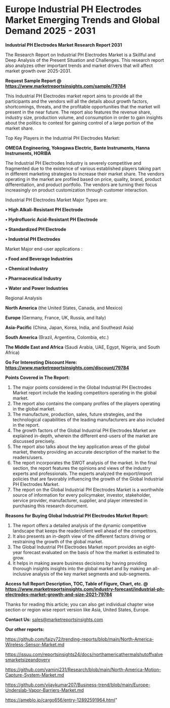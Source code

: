 # Europe Industrial PH Electrodes Market Emerging Trends and Global Demand 2025 - 2031

<strong>Industrial PH Electrodes Market Research Report 2031</strong>

The Research Report on Industrial PH Electrodes Market is a Skillful and Deep Analysis of the Present Situation and Challenges. This research report also analyzes other important trends and market drivers that will affect market growth over 2025-2031.

<strong>Request Sample Report @ <a href=https://www.marketreportsinsights.com/sample/79784>https://www.marketreportsinsights.com/sample/79784</a></strong>

This Industrial PH Electrodes market report aims to provide all the participants and the vendors will all the details about growth factors, shortcomings, threats, and the profitable opportunities that the market will present in the near future. The report also features the revenue share, industry size, production volume, and consumption in order to gain insights about the politics to contest for gaining control of a large portion of the market share.

Top Key Players in the Industrial PH Electrodes Market:

<strong>OMEGA Engineering, Yokogawa Electric, Bante Instruments, Hanna Instruments, HORIBA</strong>

The Industrial PH Electrodes Industry is severely competitive and fragmented due to the existence of various established players taking part in different marketing strategies to increase their market share. The vendors operating in the market are profiled based on price, quality, brand, product differentiation, and product portfolio. The vendors are turning their focus increasingly on product customization through customer interaction.

Industrial PH Electrodes Market Major Types are:

<strong>• High Alkali-Resistant PH Electrode

• Hydrofluoric Acid-Resistant PH Electrode

• Standardized PH Electrode

• Industrial PH Electrodes</strong>

Market Major end-user applications :

<strong>• Food and Beverage Industries

• Chemical Industry

• Pharmaceutical Industry

• Water and Power Industries</strong>

Regional Analysis

</u><strong><b>North America</b></strong> (the United States, Canada, and Mexico)

<strong><b>Europe </b></strong>(Germany, France, UK, Russia, and Italy)

<strong><b>Asia-Pacific</b></strong> (China, Japan, Korea, India, and Southeast Asia)

<strong><b>South America</b></strong> (Brazil, Argentina, Colombia, etc.)

<strong><b>The Middle East and Africa</b></strong> (Saudi Arabia, UAE, Egypt, Nigeria, and South Africa)

<strong>Go For Interesting Discount Here: <a href=https://www.marketreportsinsights.com/discount/79784>https://www.marketreportsinsights.com/discount/79784</a></strong>

<strong>Points Covered in The Report:</strong>
<ol>
  <li>The major points considered in the Global Industrial PH Electrodes Market report include the leading competitors operating in the global market.</li>
  <li>The report also contains the company profiles of the players operating in the global market.</li>
  <li>The manufacture, production, sales, future strategies, and the technological capabilities of the leading manufacturers are also included in the report.</li>
  <li>The growth factors of the Global Industrial PH Electrodes Market are explained in-depth, wherein the different end-users of the market are discussed precisely.</li>
  <li>The report also talks about the key application areas of the global market, thereby providing an accurate description of the market to the readers/users.</li>
  <li>The report incorporates the SWOT analysis of the market. In the final section, the report features the opinions and views of the industry experts and professionals. The experts analyzed the export/import policies that are favorably influencing the growth of the Global Industrial PH Electrodes Market.</li>
  <li>The report on the Global Industrial PH Electrodes Market is a worthwhile source of information for every policymaker, investor, stakeholder, service provider, manufacturer, supplier, and player interested in purchasing this research document.</li>
</ol>
<strong>Reasons for Buying Global Industrial PH Electrodes Market Report:</strong>

<ol>
  <li>The report offers a detailed analysis of the dynamic competitive landscape that keeps the reader/client well ahead of the competitors.</li>
  <li>It also presents an in-depth view of the different factors driving or restraining the growth of the global market.</li>
  <li>The Global Industrial PH Electrodes Market report provides an eight-year forecast evaluated on the basis of how the market is estimated to grow.</li>
  <li>It helps in making aware business decisions by having providing thorough insights insights into the global market and by making an all-inclusive analysis of the key market segments and sub-segments.</li>
</ol>
<strong>Access full Report Description, TOC, Table of Figure, Chart, etc. @ <a href=https://www.marketreportsinsights.com/industry-forecast/industrial-ph-electrodes-market-growth-and-size-2021-79784>https://www.marketreportsinsights.com/industry-forecast/industrial-ph-electrodes-market-growth-and-size-2021-79784</a></strong>


Thanks for reading this article; you can also get individual chapter wise section or region wise report version like Asia, United States, Europe.

<strong>Contact Us:</strong>
sales@marketreportsinsights.com

<strong>Our other reports:</strong>

<a href=https://github.com/faizy72/trending-reports/blob/main/North-America-Wireless-Sensor-Market.md>https://github.com/faizy72/trending-reports/blob/main/North-America-Wireless-Sensor-Market.md</a>

<a href=https://issuu.com/reportsinsights24/docs/northamericathermalshutoffvalvesmarketsizeandoverv>https://issuu.com/reportsinsights24/docs/northamericathermalshutoffvalvesmarketsizeandoverv</a>

<a href=https://github.com/yamini231/Research/blob/main/North-America-Motion-Capture-System-Market.md>https://github.com/yamini231/Research/blob/main/North-America-Motion-Capture-System-Market.md</a>

<a href=https://github.com/vijaykumar207/Business-trend/blob/main/Europe-Underslab-Vapor-Barriers-Market.md>https://github.com/vijaykumar207/Business-trend/blob/main/Europe-Underslab-Vapor-Barriers-Market.md</a>

<a href=https://ameblo.jp/cargo656/entry-12892591964.html>https://ameblo.jp/cargo656/entry-12892591964.html</a>"

